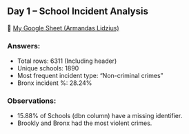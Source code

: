 ## Day 1 – School Incident Analysis

🔗 [My Google Sheet (Armandas Lidzius)](https://docs.google.com/spreadsheets/d/1yAORki7tT06Fbce1RsEUSpdN2XSFgfjrrl0acLJj0-4/edit?usp=sharing)

### Answers:
- Total rows: 6311 (Including header)
- Unique schools: 1890
- Most frequent incident type: “Non-criminal crimes”
- Bronx incident %: 28.24%

### Observations:
- 15.88% of Schools (dbn column) have a missing identifier.
- Brookly and Bronx had the most violent crimes.
